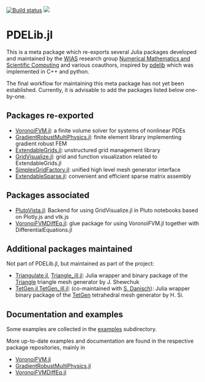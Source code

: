 [![Build status](https://github.com/WIAS-BERLIN/PDELib.jl/workflows/linux-macos-windows/badge.svg)](https://github.com/WIAS-BERLIN/PDELib.jl/actions)
[![](https://img.shields.io/badge/docs-dev-blue.svg)](https://wias-berlin.github.io/PDELib.jl/dev/)


PDELib.jl
=========

This  is  a  meta  package which  re-exports  several  Julia  packages
developed  and  maintained  by   the  [WIAS](https://www.wias-berlin.de)  research  group  [Numerical
Mathematics and Scientific Computing](https://www.wias-berlin.de/research/rgs/fg3/) and various coauthors,
inspired by [pdelib](https://pdelib.org) which was implemented in C++ and python.

The final workflow for maintaining this meta package has not yet been established.
Currently, it is advisable to add the packages listed below one-by-one.

## Packages re-exported
- [VoronoiFVM.jl](https://github.com/j-fu/VoronoiFVM.jl): a finite volume solver for systems of nonlinear PDEs
- [GradientRobustMultiPhysics.jl](https://github.com/chmerdon/GradientRobustMultiPhysics.jl): finite element library implementing gradient robust FEM
- [ExtendableGrids.jl](https://github.com/j-fu/ExtendableGrids.jl): unstructured grid management library
- [GridVisualize.jl](https://github.com/j-fu/GridVisualize.jl): grid and function visualization related to ExtendableGrids.jl
- [SimplexGridFactory.jl](https://github.com/j-fu/SimplexGridFactory.jl): unified high level  mesh generator interface
- [ExtendableSparse.jl](https://github.com/j-fu/ExtendableSparse.jl): convenient and efficient sparse matrix assembly

## Packages associated
- [PlutoVista.jl](https://github.com/j-fu/PlutoVista.jl): Backend for using GridVisualize.jl in Pluto notebooks based on Plotly.js and vtk.js
- [VoronoiFVMDiffEq.jl](https://github.com/j-fu/VoronoiFVMDiffEq.jl):  glue package for using VoronoiFVM.jl together with DifferentialEquations.jl
  
## Additional packages maintained

Not part of PDELib.jl, but maintained as part of the project:

- [Triangulate.jl](https://github.com/JuliaGeometry/Triangulate.jl),  [Triangle_jll.jl](https://github.com/JuliaBinaryWrappers/Triangle_jll.jl):  Julia wrapper and binary package of the [Triangle](https://www.cs.cmu.edu/~quake/triangle.html) triangle mesh generator by J. Shewchuk
- [TetGen.jl](https://github.com/JuliaGeometry/TetGen.jl),[TetGen_jll.jl](https://github.com/JuliaBinaryWrappers/TetGen_jll.jl): (co-maintained with [S. Danisch](https://github.com/SimonDanisch)):   Julia wrapper binary package of the [TetGen](http://www.tetgen.org) tetrahedral mesh generator by H. Si.


## Documentation and examples

Some examples are collected in the [examples](https://github.com/WIAS-BERLIN/PDELib.jl/tree/main/examples) subdirectory.

More up-to-date examples and documentation are found in the respective package repositories, mainly in
-  [VoronoiFVM.jl](https://j-fu.github.io/VoronoiFVM.jl/stable/)
-  [GradientRobustMultiPhysics.jl](https://chmerdon.github.io/GradientRobustMultiPhysics.jl/stable/)
-  [VoronoiFVMDiffEq.jl](https://j-fu.github.io/VoronoiFVMDiffEq.jl/stable/)



